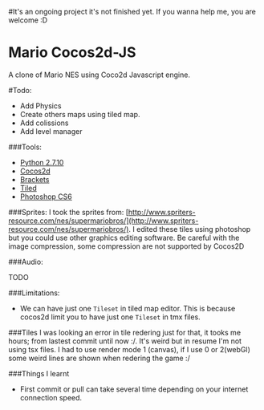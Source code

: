 #It's an ongoing project it's not finished yet. If you wanna help me, you are welcome :D

Mario Cocos2d-JS
====================

A clone of Mario NES using Coco2d Javascript engine. 

#Todo:
- Add Physics
- Create others maps using tiled map.
- Add colissions
- Add level manager

###Tools:
- [Python 2.7.10](https://www.python.org/downloads/release/python-2710/)
- [Cocos2d](http://www.cocos2d-x.org/download)
- [Brackets](http://brackets.io/)
- [Tiled](http://www.mapeditor.org/download.html)
- [Photoshop CS6](http://www.adobe.com/products/photoshop.html)

###Sprites:
I took the sprites from: [http://www.spriters-resource.com/nes/supermariobros/](http://www.spriters-resource.com/nes/supermariobros/).
I edited these tiles using photoshop but you could use other graphics editing software. Be careful with the image compression, some compression are not supported by Cocos2D

###Audio: 

TODO

###Limitations:
- We can have just one `Tileset` in tiled map editor. This is because cocos2d limit you to have just one `Tileset` in tmx files.

###Tiles
I was looking an error in tile redering just for that, it tooks me  hours; from lastest commit until now :/.
It's weird but in resume I'm not using tsx files.
I had to use render mode 1 (canvas), if I use 0 or 2(webGl) some weird lines are shown when redering the game :/

###Things I learnt
- First commit or pull can take several time depending on your internet connection speed.
